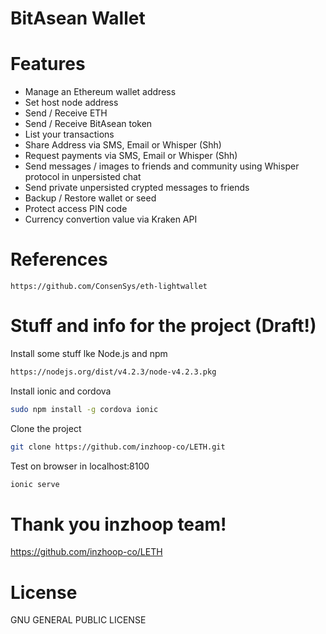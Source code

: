 # BitAsean Wallet 

# Features
- Manage an Ethereum wallet address
- Set host node address
- Send / Receive ETH
- Send / Receive BitAsean token
- List your transactions
- Share Address via SMS, Email or Whisper (Shh)
- Request payments via SMS, Email or Whisper (Shh)
- Send messages / images to friends and community using Whisper protocol in unpersisted chat
- Send private unpersisted crypted messages to friends
- Backup / Restore wallet or seed
- Protect access PIN code
- Currency convertion value via Kraken API 


# References
```
https://github.com/ConsenSys/eth-lightwallet
```

# Stuff and info for the project (Draft!)

Install some stuff lke Node.js and npm  
```bash
https://nodejs.org/dist/v4.2.3/node-v4.2.3.pkg
```

Install ionic and cordova
```bash
sudo npm install -g cordova ionic
```

Clone the project
```bash
git clone https://github.com/inzhoop-co/LETH.git
```

Test on browser in localhost:8100
```bash
ionic serve
```
# Thank you inzhoop team!
https://github.com/inzhoop-co/LETH

# License
 GNU GENERAL PUBLIC LICENSE
